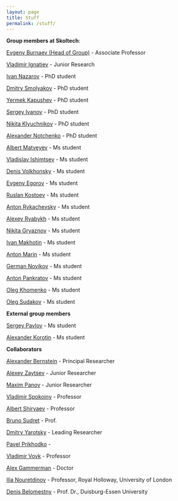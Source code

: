 ```yaml
---
layout: page
title: Stuff
permalink: /stuff/
---
```


**Group members at Skoltech**:

[Evgeny Burnaev (Head of Group)](http://faculty.skoltech.ru/people/evgenyburnaev) - Associate Professor

[Vladimir Ignatiev](/stuff/VladimirIgnatiev) - Junior Research

[Ivan Nazarov](/stuff/IvanNazarov) - PhD student

[Dmitry Smolyakov](/stuff/DmitrySmolyakov) - PhD student

[Yermek Kapushev](/stuff/YermekKapushev) - PhD student

[Sergey Ivanov](/stuff/SergeyIvanov) - PhD student

[Nikita Klyuchnikov](/stuff/NikitaKlyuchnikov) - PhD student

[Alexander Notchenko](/stuff/AlexanderNotchenko) - PhD student

[Albert Matveyev](/stuff/AlbertMatveyev) - Ms student

[Vladislav Ishimtsev](/stuff/VladislavIshimtsev) - Ms student

[Denis Volkhonsky](/stuff/DenisVolkhonsky) - Ms student

[Evgeny Egorov](/stuff/EvgenyEgorov) - Ms student

[Ruslan Kostoev](/stuff/RuslanKostoev) - Ms student

[Anton Rykachevsky](/stuff/AntonRykachevsky) - Ms student

[Alexey Ryabykh](/stuff/AlexeyRyabykh) - Ms student

[Nikita Gryaznov](/stuff/NikitaGryaznov) - Ms student

[Ivan Makhotin](/stuff/IvanMakhotin) - Ms student

[Anton Marin](/stuff/AntonMarin) - Ms student

[German Novikov](/stuff/GermanNovikov) - Ms student

[Anton Pankratov](/stuff/AntonPankratov) - Ms student

[Oleg Khomenko](/stuff/OlegKhomenko) - Ms student

[Oleg Sudakov](/stuff/OlegSudakov) - Ms student

**External group members**

[Sergey Pavlov](/stuff/SergeyPavlov) - Ms student

[Alexander Korotin](/stuff/AlexanderKorotin) - Ms student

**Collaborators**

[Alexander Bernstein](http://faculty.skoltech.ru/people/alexanderbernstein) - Principal Researcher

[Alexey Zaytsev](http://faculty.skoltech.ru/people/alexeizaitsev) - Junior Researcher

[Maxim Panov](http://faculty.skoltech.ru/people/maximpanov) - Junior Researcher

[Vladimir Spokoiny](http://www.wias-berlin.de/people/spokoiny/) - Professor

[Albert Shiryaev](https://cees-www.mit.edu/index.php/team-2/item/20-albert-n-shiryaev.html) - Professor

[Bruno Sudret](http://www.sudret.ibk.ethz.ch/people/prof-dr-bruno-sudret.html) - Prof.

[Dmitry Yarotsky](http://faculty.skoltech.ru/people/dmitryyarotskiy) - Leading Researcher

[Pavel Prikhodko](/stuff/PavelPrikhodko) - 

[Vladimir Vovk](http://www.vovk.net/) - Professor

[Alex Gammerman](http://www.gammerman.com/) - Doctor

[Ilia Nouretdinov](https://pure.royalholloway.ac.uk/portal/en/persons/ilia-nouretdinov(e4136840-3249-47a8-81b6-9f89fdabce36).html) - Professor, Royal Holloway, University of London

[Denis Belomestny](https://www.uni-due.de/~hm0124/index.php) - Prof. Dr., Duisburg-Essen University


